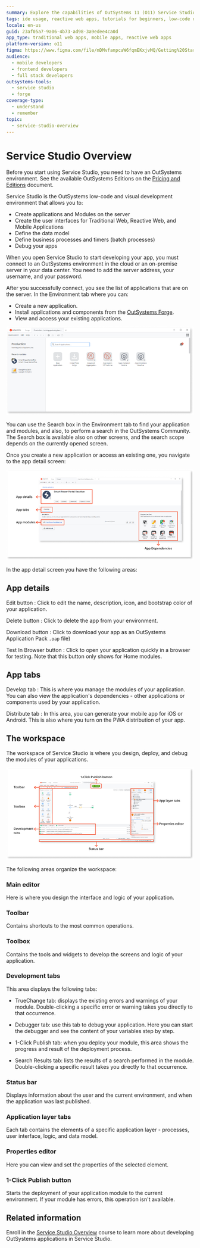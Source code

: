 ```yaml
---
summary: Explore the capabilities of OutSystems 11 (O11) Service Studio, a low-code visual development environment for creating and managing applications.
tags: ide usage, reactive web apps, tutorials for beginners, low-code development, application management
locale: en-us
guid: 23af05a7-9a06-4b73-ad98-3a9edee4ca0d
app_type: traditional web apps, mobile apps, reactive web apps
platform-version: o11
figma: https://www.figma.com/file/mDMvfanpcaW6fqmEKxjvMQ/Getting%20Started?node-id=64:0
audience:
  - mobile developers
  - frontend developers
  - full stack developers
outsystems-tools:
  - service studio
  - forge
coverage-type:
  - understand
  - remember
topic:
  - service-studio-overview
---
```


# Service Studio Overview

<div class="info" markdown="1">

Before you start using Service Studio, you need to have an OutSystems environment. See the available OutSystems Editions on the [Pricing and Editions](https://www.outsystems.com/pricing-and-editions/) document. 

</div>

Service Studio is the OutSystems low-code and visual development environment that allows you to:

* Create applications and Modules on the server
* Create the user interfaces for Traditional Web, Reactive Web, and Mobile Applications
* Define the data model
* Define business processes and timers (batch processes)
* Debug your apps

When you open Service Studio to start developing your app, you must connect to an OutSystems environment in the cloud or an on-premise server in your data center. You need to add the server address, your username, and your password.

After you successfully connect, you see the list of applications that are on the server. In the Environment tab where you can:

* Create a new application.
* Install applications and components from the [OutSystems Forge](https://www.outsystems.com/forge/).
* View and access your existing applications.

![Screenshot of the Service Studio development environment showing the list of applications and the Environment tab.](images/service-studio-development-environment.png "Service Studio Development Environment")

You can use the Search box in the Environment tab to find your application and modules, and also, to perform a search in the OutSystems Community. The Search box is available also on other screens, and the search scope depends on the currently opened screen.

Once you create a new application or access an existing one, you navigate to the app detail screen:

![Screenshot of the Service Studio app detail screen with areas for app details, app tabs, and buttons for editing, deleting, downloading, and testing the application.](images/service-studio-app-details.png "Service Studio Application Details")

In the app detail screen you have the following areas:

## App details

Edit button
:   Click to edit the name, description, icon, and bootstrap color of your application.

Delete button
:   Click to delete the app from your environment.

Download button
:   Click to download your app as an OutSystems Application Pack `.oap` file)

Test In Browser button
:   Click to open your application quickly in a browser for testing. Note that this button only shows for Home modules.

## App tabs

Develop tab
:   This is where you manage the modules of your application. You can also view the application's dependencies - other applications or components used by your application.

Distribute tab
:   In this area, you can generate your mobile app for iOS or Android. This is also where you turn on the PWA distribution of your app.

## The workspace

The workspace of Service Studio is where you design, deploy, and debug the modules of your applications.

![Screenshot of the Service Studio workspace detailing the main editor, toolbar, toolbox, development tabs, status bar, application layer tabs, properties editor, and the 1-Click Publish button.](images/service-studio-workspace-details.png "Service Studio Workspace")

The following areas organize the workspace:

### Main editor

Here is where you design the interface and logic of your application.

### Toolbar

Contains shortcuts to the most common operations.

### Toolbox

Contains the tools and widgets to develop the screens and logic of your application.

### Development tabs

This area displays the following tabs:
    
* TrueChange tab: displays the existing errors and warnings of your module. Double-clicking a specific error or warning takes you directly to that occurrence.

* Debugger tab: use this tab to debug your application. Here you can start the debugger and see the content of your variables step by step.

* 1-Click Publish tab: when you deploy your module, this area shows the progress and result of the deployment process.

* Search Results tab: lists the results of a search performed in the module. Double-clicking a specific result takes you directly to that occurrence.

### Status bar

Displays information about the user and the current environment, and when the application was last published.

### Application layer tabs

Each tab contains the elements of a specific application layer - processes, user interface, logic, and data model.

### Properties editor

Here you can view and set the properties of the selected element.

### 1-Click Publish button

Starts the deployment of your application module to the current environment. If your module has errors, this operation isn't available.

## Related information

Enroll in the [Service Studio Overview](https://www.outsystems.com/learn/courses/174/service-studio-overview/) course to learn more about developing OutSystems applications in Service Studio.

